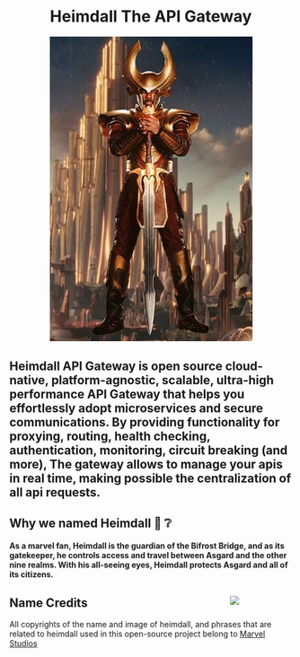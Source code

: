 <h1 align="center">Heimdall The API Gateway</h1>
<p align="center">
  <img src="../img/heimdall.jpeg">
</p>
<h2>Heimdall API Gateway is <b>open source</b> cloud-native, platform-agnostic, scalable, ultra-high performance API Gateway that helps you effortlessly adopt microservices and secure communications.
By providing functionality for proxying, routing, health checking, authentication, monitoring, circuit breaking (and more),
The gateway allows to manage your apis in real time, making possible the centralization of all api requests.</h2>



## Why we named Heimdall :thinking: :grey_question:
<h4>As a marvel fan, Heimdall is the guardian of the Bifrost Bridge, and as its gatekeeper, 
he controls access and travel between Asgard and the other nine realms. 
With his all-seeing eyes, Heimdall protects Asgard and all of its citizens.</h4>

## Name Credits <img src="https://user-images.githubusercontent.com/24237865/141415477-d1af2b48-2498-4ff0-8fdf-95dff092e317.png" align="right" width="22%"/>
All copyrights of the name and image of heimdall, and phrases that are related to heimdall used in this open-source project belong to [Marvel Studios](https://www.marvel.com/)


